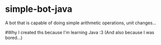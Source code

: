 # simple-bot-java
A bot that is capable of doing simple arithmetic operations, unit changes...

#Why
I created ths because I'm learning Java :3 (And also because I was bored...)
